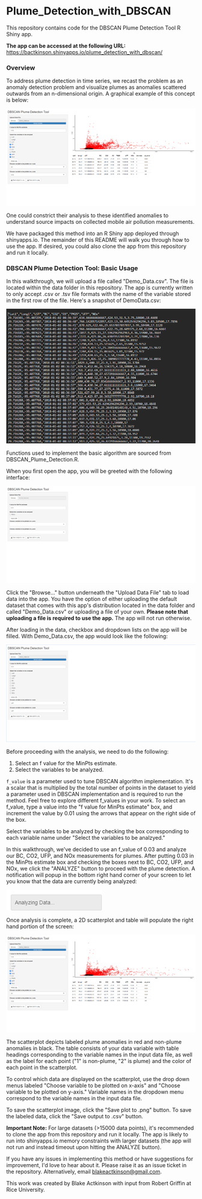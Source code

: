 # Plume_Detection_with_DBSCAN

This repository contains code for the DBSCAN Plume Detection Tool R Shiny app.

**The app can be accessed at the following URL:** https://bactkinson.shinyapps.io/plume_detection_with_dbscan/

### Overview
To address plume detection in time series, we recast the problem as an anomaly detection problem and visualize plumes as anomalies scattered outwards from an n-dimensional origin. A graphical example of this concept is below:

![App_Post_Analysis_Example](/Misc/App_Post_Analysis_Example.png)

One could constrict their analysis to these identified anomalies to understand source impacts on collected mobile air pollution measurements.

We have packaged this method into an R Shiny app deployed through shinyapps.io. The remainder of this README will walk you through how to use the app. If desired, you could also clone the app from this repository and run it locally.

### DBSCAN Plume Detection Tool: Basic Usage
In this walkthrough, we will upload a file called "Demo_Data.csv". The file is located within the data folder in this repository. The app is currently written to only accept .csv or .tsv file formats with the name of the variable stored in the first row of the file. Here's a snapshot of DemoData.csv:

![File_Example](/Misc/File_Example.png)

Functions used to implement the basic algorithm are sourced from DBSCAN_Plume_Detection.R. 

When you first open the app, you will be greeted with the following interface:

![App_Start_Example](/Misc/App_Start_Example.png)

Click the "Browse..." button underneath the "Upload Data File" tab to load data into the app. You have the option of either uploading the default dataset that comes with this app's distribution located in the data folder and called "Demo_Data.csv" or uploading a file of your own. **Please note that uploading a file is required to use the app.** The app will not run otherwise.

After loading in the data, checkbox and dropdown lists on the app will be filled. With Demo_Data.csv, the app would look like the following:

![App_Before_Analysis_Example](/Misc/App_Before_Analysis_Example.png)

Before proceeding with the analysis, we need to do the following:

1. Select an f value for the MinPts estimate.
2. Select the variables to be analyzed.

`f_value` is a parameter used to tune DBSCAN algorithm implementation. It's a scalar that is multiplied by the total number of points in the dataset to yield a parameter used in DBSCAN implementation and is required to run the method. Feel free to explore different f_values in your work. To select an f_value, type a value into the "f value for MinPts estimate" box, and increment the value by 0.01 using the arrows that appear on the right side of the box.

Select the variables to be analyzed by checking the box corresponding to each variable name under "Select the variables to be analzyed."

In this walkthrough, we've decided to use an f_value of 0.03 and analyze our BC, CO2, UFP, and NOx measurements for plumes. After putting 0.03 in the MinPts estimate box and checking the boxes next to BC, CO2, UFP, and NOx, we click the "ANALYZE" button to proceed with the plume detection. A notification will popup in the bottom right hand corner of your screen to let you know that the data are currently being analyzed:

![Analyzing_Data_Note](/Misc/Analyzing_Data_Note.png)

Once analysis is complete, a 2D scatterplot and table will populate the right hand portion of the screen:

![App_Post_Analysis_Example](/Misc/App_Post_Analysis_Example.png)

The scatterplot depicts labeled plume anomalies in red and non-plume anomalies in black. The table consists of your data variable with table headings corresponding to the variable names in the input data file, as well as the label for each point ("1" is non-plume, "2" is plume) and the color of each point in the scatterplot.

To control which data are displayed on the scatterplot, use the drop down menus labeled "Choose variable to be plotted on x-axis" and "Choose variable to be plotted on y-axis." Variable names in the dropdown menu correspond to the variable names in the input data file.

To save the scatterplot image, click the "Save plot to .png" button. To save the labeled data, click the "Save output to .csv" button.

**Important Note:** For large datasets (>15000 data points), it's recommended to clone the app from this repository and run it locally. The app is likely to run into shinyapps.io memory constraints with larger datasets (the app will not run and instead timeout  upon hitting the ANALYZE button).

If you have any issues in implementing this method or have suggestions for improvement, I'd love to hear about it. Please raise it as an issue ticket in the repository. Alternatively, email blakeactkinson@gmail.com.

This work was created by Blake Actkinson with input from Robert Griffin at Rice University.



